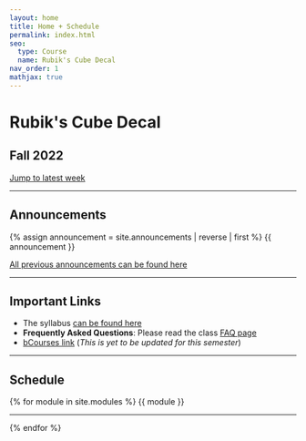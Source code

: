 ```yaml
---
layout: home
title: Home + Schedule
permalink: index.html
seo:
  type: Course
  name: Rubik's Cube Decal
nav_order: 1
mathjax: true
---
```


# Rubik's Cube Decal

## Fall 2022

[Jump to latest week](#week-1)

---

## Announcements

{% assign announcement = site.announcements | reverse | first %}
{{ announcement }}

[All previous announcements can be found here](announcements.md)

---

## Important Links

- The syllabus [can be found here](syllabus.md)
- **Frequently Asked Questions**: Please read the class [FAQ page](faq.md)
- [bCourses link](https://bcourses.berkeley.edu) (*This is yet to be updated for this semester*)

---

## Schedule

{% for module in site.modules %}
{{ module }}

---

{% endfor %}